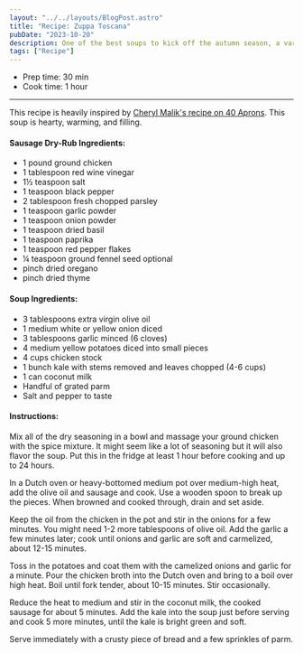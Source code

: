 ```yaml
---
layout: "../../layouts/BlogPost.astro"
title: "Recipe: Zuppa Toscana"
pubDate: "2023-10-20"
description: One of the best soups to kick off the autumn season, a variation that uses chicken sausage
tags: ["Recipe"]
---
```


<ul class="recipe-meta">
    <li>Prep time: 30 min</li>
    <li>Cook time: 1 hour</li>
</ul>

---

This recipe is heavily inspired by [Cheryl Malik's recipe on 40 Aprons](https://40aprons.com/whole30-zuppa-toscana/). This soup is hearty, warming, and filling.

<h4>Sausage Dry-Rub Ingredients:</h4>

<ul>
    <li itemProp="recipeIngredient">1 pound ground chicken</li>
    <li itemProp="recipeIngredient">1 tablespoon red wine vinegar</li>
    <li itemProp="recipeIngredient">1½ teaspoon salt</li>
    <li itemProp="recipeIngredient">1 teaspoon black pepper</li>
    <li itemProp="recipeIngredient">2 tablespoon fresh chopped parsley</li>
    <li itemProp="recipeIngredient">1 teaspoon garlic powder</li>
    <li itemProp="recipeIngredient">1 teaspoon onion powder</li>
    <li itemProp="recipeIngredient">1 teaspoon dried basil</li>
    <li itemProp="recipeIngredient">1 teaspoon paprika</li>
    <li itemProp="recipeIngredient">1 teaspoon red pepper flakes</li>
    <li itemProp="recipeIngredient">¼ teaspoon ground fennel seed optional</li>
    <li itemProp="recipeIngredient">pinch dried oregano</li>
    <li itemProp="recipeIngredient">pinch dried thyme</li>
</ul>

<h4>Soup Ingredients:</h4>

<ul>
    <li itemProp="recipeIngredient">3 tablespoons extra virgin olive oil</li>
    <li itemProp="recipeIngredient">1 medium white or yellow onion diced</li>
    <li itemProp="recipeIngredient">3 tablespoons garlic minced (6 cloves)</li>
    <li itemProp="recipeIngredient">4 medium yellow potatoes diced into small pieces</li>
    <li itemProp="recipeIngredient">4 cups chicken stock</li>
    <li itemProp="recipeIngredient">1 bunch kale with stems removed and leaves chopped (4-6 cups)</li>
    <li itemProp="recipeIngredient">1 can coconut milk</li>
    <li itemProp="recipeIngredient">Handful of grated parm</li>
    <li itemProp="recipeIngredient">Salt and pepper to taste</li>
</ul>

<h4>Instructions:</h4>

<p itemProp="recipeInstruction">
    Mix all of the dry seasoning in a bowl and massage your ground chicken with the spice mixture. It might seem like a lot of seasoning but it will also flavor the soup. Put this in the fridge at least 1 hour before cooking and up to 24 hours.
</p>

<p itemProp="recipeInstruction">
    In a Dutch oven or heavy-bottomed medium pot over medium-high heat, add the olive oil and sausage and cook. Use a wooden spoon to break up the pieces. When browned and cooked through, drain and set aside.
</p>
<p itemProp="recipeInstruction">
    Keep the oil from the chicken in the pot and stir in the onions for a few minutes. You might need 1-2 more tablespoons of olive oil. Add the garlic a few minutes later; cook until onions and garlic are soft and carmelized, about 12-15 minutes.
 </p>
<p itemProp="recipeInstruction">
    Toss in the potatoes and coat them with the camelized onions and garlic for a minute. Pour the chicken broth into the Dutch oven and bring to a boil over high heat. Boil until fork tender, about 10-15 minutes. Stir occasionally.
</p>
    
<p itemProp="recipeInstruction">
    Reduce the heat to medium and stir in the coconut milk, the cooked sausage for about 5 minutes. Add the kale into the soup just before serving and cook 5 more minutes, until the kale is bright green and soft.
</p>

<p itemProp="recipeInstruction">
    Serve immediately with a crusty piece of bread and a few sprinkles of parm.
</p>
